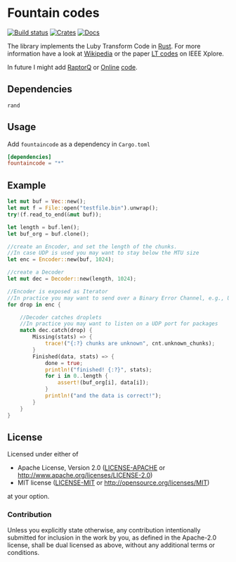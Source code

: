 # Fountain codes

[![Build status](https://travis-ci.org/chrido/fountain.svg?branch=master)](https://travis-ci.org/chrido/fountain)
[![Crates](http://meritbadge.herokuapp.com/fountaincode)](https://crates.io/crates/fountaincode)
[![Docs](https://docs.rs/fountaincode/badge.svg)](https://docs.rs/fountaincode)

The library implements the Luby Transform Code in [Rust](https://www.rust-lang.org/).
For more information have a look at [Wikipedia](https://en.wikipedia.org/wiki/Luby_transform_code) or the paper [LT codes](http://dx.doi.org/10.1109/SFCS.2002.1181950) on IEEE Xplore.

In future I might add [RaptorQ](http://tools.ietf.org/html/rfc6330) or [Online](http://pdos.csail.mit.edu/~petar/papers/maymounkov-online.pdf) [code](http://www.scs.stanford.edu/~dm/home/papers/maymounkov:rateless.pdf).

## Dependencies
`rand`

## Usage
Add `fountaincode` as a dependency in `Cargo.toml`

```toml
[dependencies]
fountaincode = "*"
```

## Example

```rust
let mut buf = Vec::new();
let mut f = File::open("testfile.bin").unwrap();
try!(f.read_to_end(&mut buf));

let length = buf.len();
let buf_org = buf.clone();

//create an Encoder, and set the length of the chunks.
//In case UDP is used you may want to stay below the MTU size
let enc = Encoder::new(buf, 1024);

//create a Decoder
let mut dec = Decoder::new(length, 1024);

//Encoder is exposed as Iterator
//In practice you may want to send over a Binary Error Channel, e.g., UDP
for drop in enc {

    //Decoder catches droplets
    //In practice you may want to listen on a UDP port for packages
    match dec.catch(drop) {
        Missing(stats) => {
            trace!("{:?} chunks are unknown", cnt.unknown_chunks);
        }
        Finished(data, stats) => {
            done = true;
            println!("finished! {:?}", stats);
            for i in 0..length {
                assert!(buf_org[i], data[i]);
            }
            println!("and the data is correct!");
        }
    }
}
```

## License

Licensed under either of

 * Apache License, Version 2.0 ([LICENSE-APACHE](LICENSE-APACHE) or http://www.apache.org/licenses/LICENSE-2.0)
 * MIT license ([LICENSE-MIT](LICENSE-MIT) or http://opensource.org/licenses/MIT)

at your option.

### Contribution

Unless you explicitly state otherwise, any contribution intentionally submitted
for inclusion in the work by you, as defined in the Apache-2.0 license, shall be dual licensed as above, without any
additional terms or conditions.
